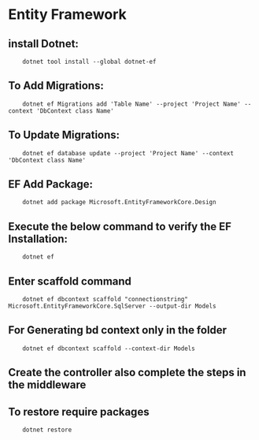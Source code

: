# Entity Framework

## install Dotnet:

        dotnet tool install --global dotnet-ef
## To Add Migrations:
        dotnet ef Migrations add 'Table Name' --project 'Project Name' --context 'DbContext class Name'
## To Update Migrations:
        dotnet ef database update --project 'Project Name' --context 'DbContext class Name'

## EF Add Package:

        dotnet add package Microsoft.EntityFrameworkCore.Design
## Execute the below command to verify the EF Installation:

        dotnet ef

## Enter scaffold command 
        dotnet ef dbcontext scaffold "connectionstring" Microsoft.EntityFrameworkCore.SqlServer --output-dir Models
## For Generating bd context only in the folder
        dotnet ef dbcontext scaffold --context-dir Models
## Create the controller also complete the steps in the middleware

## To restore require packages
        dotnet restore
